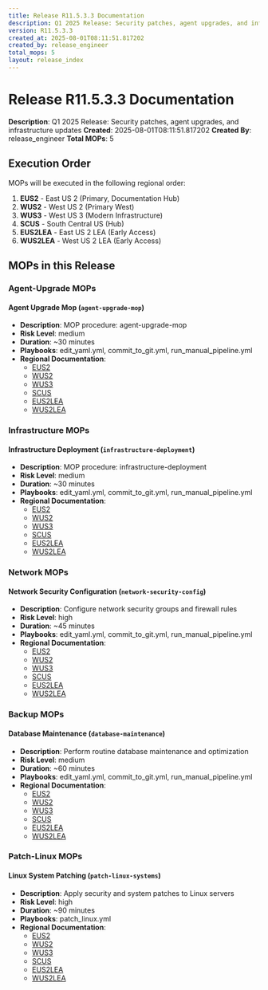 ```yaml
---
title: Release R11.5.3.3 Documentation
description: Q1 2025 Release: Security patches, agent upgrades, and infrastructure updates
version: R11.5.3.3
created_at: 2025-08-01T08:11:51.817202
created_by: release_engineer
total_mops: 5
layout: release_index
---
```


# Release R11.5.3.3 Documentation

**Description**: Q1 2025 Release: Security patches, agent upgrades, and infrastructure updates
**Created**: 2025-08-01T08:11:51.817202
**Created By**: release_engineer
**Total MOPs**: 5

## Execution Order

MOPs will be executed in the following regional order:
1. **EUS2** - East US 2 (Primary, Documentation Hub)
2. **WUS2** - West US 2 (Primary West)
3. **WUS3** - West US 3 (Modern Infrastructure)
4. **SCUS** - South Central US (Hub)
5. **EUS2LEA** - East US 2 LEA (Early Access)
6. **WUS2LEA** - West US 2 LEA (Early Access)

## MOPs in this Release

### Agent-Upgrade MOPs

#### Agent Upgrade Mop (`agent-upgrade-mop`)
- **Description**: MOP procedure: agent-upgrade-mop
- **Risk Level**: medium
- **Duration**: ~30 minutes
- **Playbooks**: edit_yaml.yml, commit_to_git.yml, run_manual_pipeline.yml
- **Regional Documentation**:
  - [EUS2](eus2/agent-upgrade-mop.md)
  - [WUS2](wus2/agent-upgrade-mop.md)
  - [WUS3](wus3/agent-upgrade-mop.md)
  - [SCUS](scus/agent-upgrade-mop.md)
  - [EUS2LEA](eus2lea/agent-upgrade-mop.md)
  - [WUS2LEA](wus2lea/agent-upgrade-mop.md)

### Infrastructure MOPs

#### Infrastructure Deployment (`infrastructure-deployment`)
- **Description**: MOP procedure: infrastructure-deployment
- **Risk Level**: medium
- **Duration**: ~30 minutes
- **Playbooks**: edit_yaml.yml, commit_to_git.yml, run_manual_pipeline.yml
- **Regional Documentation**:
  - [EUS2](eus2/infrastructure-deployment.md)
  - [WUS2](wus2/infrastructure-deployment.md)
  - [WUS3](wus3/infrastructure-deployment.md)
  - [SCUS](scus/infrastructure-deployment.md)
  - [EUS2LEA](eus2lea/infrastructure-deployment.md)
  - [WUS2LEA](wus2lea/infrastructure-deployment.md)

### Network MOPs

#### Network Security Configuration (`network-security-config`)
- **Description**: Configure network security groups and firewall rules
- **Risk Level**: high
- **Duration**: ~45 minutes
- **Playbooks**: edit_yaml.yml, commit_to_git.yml, run_manual_pipeline.yml
- **Regional Documentation**:
  - [EUS2](eus2/network-security-config.md)
  - [WUS2](wus2/network-security-config.md)
  - [WUS3](wus3/network-security-config.md)
  - [SCUS](scus/network-security-config.md)
  - [EUS2LEA](eus2lea/network-security-config.md)
  - [WUS2LEA](wus2lea/network-security-config.md)

### Backup MOPs

#### Database Maintenance (`database-maintenance`)
- **Description**: Perform routine database maintenance and optimization
- **Risk Level**: medium
- **Duration**: ~60 minutes
- **Playbooks**: edit_yaml.yml, commit_to_git.yml, run_manual_pipeline.yml
- **Regional Documentation**:
  - [EUS2](eus2/database-maintenance.md)
  - [WUS2](wus2/database-maintenance.md)
  - [WUS3](wus3/database-maintenance.md)
  - [SCUS](scus/database-maintenance.md)
  - [EUS2LEA](eus2lea/database-maintenance.md)
  - [WUS2LEA](wus2lea/database-maintenance.md)

### Patch-Linux MOPs

#### Linux System Patching (`patch-linux-systems`)
- **Description**: Apply security and system patches to Linux servers
- **Risk Level**: high
- **Duration**: ~90 minutes
- **Playbooks**: patch_linux.yml
- **Regional Documentation**:
  - [EUS2](eus2/patch-linux-systems.md)
  - [WUS2](wus2/patch-linux-systems.md)
  - [WUS3](wus3/patch-linux-systems.md)
  - [SCUS](scus/patch-linux-systems.md)
  - [EUS2LEA](eus2lea/patch-linux-systems.md)
  - [WUS2LEA](wus2lea/patch-linux-systems.md)

